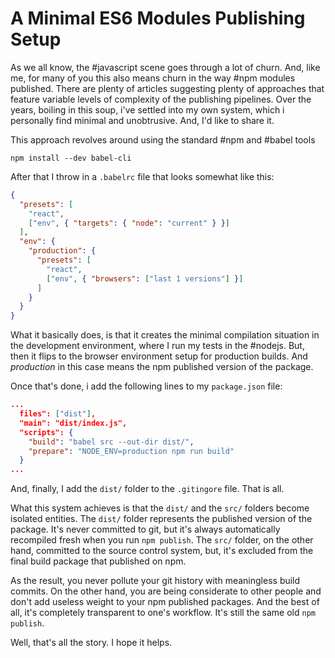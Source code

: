 # A Minimal ES6 Modules Publishing Setup

As we all know, the #javascript scene goes through a lot of churn. And, like me,
for many of you this also means churn in the way #npm modules published. There are
plenty of articles suggesting plenty of approaches that feature variable levels
of complexity of the publishing pipelines. Over the years, boiling in this soup,
i've settled into my own system, which i personally find minimal and unobtrusive.
And, I'd like to share it.

This approach revolves around using the standard #npm and #babel tools

```
npm install --dev babel-cli
```

After that I throw in a `.babelrc` file that looks somewhat like this:

```json
{
  "presets": [
    "react",
    ["env", { "targets": { "node": "current" } }]
  ],
  "env": {
    "production": {
      "presets": [
        "react",
        ["env", { "browsers": ["last 1 versions"] }]
      ]
    }
  }
}
```

What it basically does, is that it creates the minimal compilation situation in
the development environment, where I run my tests in the #nodejs. But, then it
flips to the browser environment setup for production builds. And _production_
in this case means the npm published version of the package.

Once that's done, i add the following lines to my `package.json` file:

```json
...
  files": ["dist"],
  "main": "dist/index.js",
  "scripts": {
    "build": "babel src --out-dir dist/",
    "prepare": "NODE_ENV=production npm run build"
  }
...
```

And, finally, I add the `dist/` folder to the `.gitingore` file. That is all.

What this system achieves is that the `dist/` and the `src/` folders become
isolated entities. The `dist/` folder represents the published version of the
package. It's never committed to git, but it's always automatically recompiled
fresh when you run `npm publish`. The `src/` folder, on the other hand, committed
to the source control system, but, it's excluded from the final build package
that published on npm.

As the result, you never pollute your git history with meaningless build commits.
On the other hand, you are being considerate to other people and don't add
useless weight to your npm published packages. And the best of all, it's
completely transparent to one's workflow. It's still the same old `npm publish`.

Well, that's all the story. I hope it helps.
